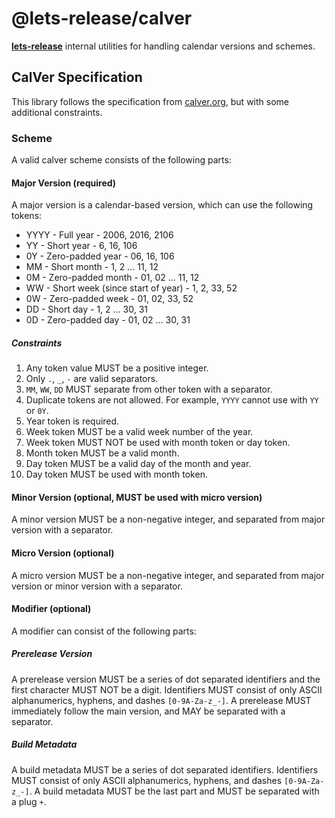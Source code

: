 # @lets-release/calver

**[lets-release][]** internal utilities for handling calendar versions and schemes.

## CalVer Specification

This library follows the specification from [calver.org][],
but with some additional constraints.

### Scheme

A valid calver scheme consists of the following parts:

#### Major Version (required)

A major version is a calendar-based version, which can use the following tokens:

- YYYY - Full year - 2006, 2016, 2106
- YY - Short year - 6, 16, 106
- 0Y - Zero-padded year - 06, 16, 106
- MM - Short month - 1, 2 ... 11, 12
- 0M - Zero-padded month - 01, 02 ... 11, 12
- WW - Short week (since start of year) - 1, 2, 33, 52
- 0W - Zero-padded week - 01, 02, 33, 52
- DD - Short day - 1, 2 ... 30, 31
- 0D - Zero-padded day - 01, 02 ... 30, 31

##### Constraints

1. Any token value MUST be a positive integer.
2. Only `.`, `_`, `-` are valid separators.
3. `MM`, `WW`, `DD` MUST separate from other token with a separator.
4. Duplicate tokens are not allowed. For example, `YYYY` cannot use with `YY` or `0Y`.
5. Year token is required.
6. Week token MUST be a valid week number of the year.
7. Week token MUST NOT be used with month token or day token.
8. Month token MUST be a valid month.
9. Day token MUST be a valid day of the month and year.
10. Day token MUST be used with month token.

#### Minor Version (optional, MUST be used with micro version)

A minor version MUST be a non-negative integer, and separated from major version with a separator.

#### Micro Version (optional)

A micro version MUST be a non-negative integer, and separated from major version or minor version with a separator.

#### Modifier (optional)

A modifier can consist of the following parts:

##### Prerelease Version

A prerelease version MUST be a series of dot separated identifiers and the first character MUST NOT be a digit.
Identifiers MUST consist of only ASCII alphanumerics, hyphens, and dashes `[0-9A-Za-z_-]`.
A prerelease MUST immediately follow the main version, and MAY be separated with a separator.

##### Build Metadata

A build metadata MUST be a series of dot separated identifiers.
Identifiers MUST consist of only ASCII alphanumerics, hyphens, and dashes `[0-9A-Za-z_-]`.
A build metadata MUST be the last part and MUST be separated with a plug `+`.

[lets-release]: ../../

[calver.org]: https://calver.org
